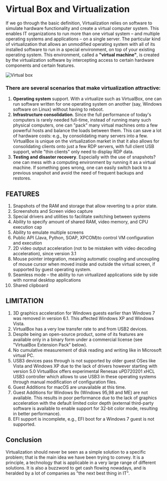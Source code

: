 # Virtual Box and Virtualization
If we go through the basic definition, Virtualization relies on software to simulate hardware functionality and create a virtual computer system. This enables IT organizations to run more than one virtual system – and multiple operating systems and applications – on a single server. 
The particular kind of virtualization that allows an unmodified operating system with all of its installed software to run in a special environment, on top of your existing operating system. This environment, called a **"virtual machine"**, is created by the virtualization software by intercepting access to certain hardware components and certain features. 

![Virtual box](https://techgenix.com/tgwordpress/wp-content/uploads/2022/03/1-1.png)

### There are several scenarios that make virtualization attractive:
1. **Operating system** support. With a virtualize such as VirtualBox, one can run software written for one operating system on another (say, Windows software on Linux) without having to reboot.
2. **Infrastructure consolidation**. Since the full performance of today's computers is rarely needed full-time, instead of running many such physical computers, one can "pack" many virtual machines onto a few powerful hosts and balance the loads between them. This can save a lot of hardware costs: e.g., by consolidating many servers into a few. VirtualBox is unique on the virtualization market in that it also allows for consolidating clients onto just a few RDP servers, with full client USB support, while "thin clients" only need to display RDP data.
3. **Testing and disaster recovery**. Especially with the use of snapshots? one can mess with a computing environment by running it as a virtual machine. If something goes wrong, one can easily switch back to a previous snapshot and avoid the need of frequent backups and restores.
## FEATURES
1. Snapshots of the RAM and storage that allow reverting to a prior state.
2. Screenshots and Screen video capture 
3. Special drivers and utilities to facilitate switching between systems
4. Ability to specify amount of shared RAM, video memory, and CPU execution cap
5. Ability to emulate multiple screens
6. Public API  (Java, Python, SOAP, XPCOM)to control VM configuration and execution
7. 2D video output acceleration (not to be mistaken with video decoding acceleration), since version 3.1
8. Mouse pointer integration, meaning automatic coupling and uncoupling of mouse cursor when moved inside and outside the virtual screen, if supported by guest operating system.
9. Seamless mode – the ability to run virtualized applications side by side with normal desktop applications
10. Shared clipboard

## LIMITATION
1. 3D graphics acceleration for Windows guests earlier than Windows 7 was removed in version 6.1. This affected Windows XP and Windows Vista.
2. VirtualBox has a very low transfer rate to and from USB2 devices. 
3. Despite being an open-source product, some of its features are available only in a binary form under a commercial license (see "VirtualBox Extension Pack" below).
4. No cumulative measurement of disk reading and writing like in Microsoft virtual PC. 
5. USB3 devices pass through is not supported by older guest OSes like Vista and Windows XP due to the lack of drivers however starting with version 5.0 VirtualBox offers experimental Renesas uPD720201 xHCL USB3 controller which allows to use USB3 in these operating systems through manual modification of configuration files. 
6. Guest Additions for macOS are unavailable at this time. 
7. Guest Additions for Windows 9x (Windows 95,98 and ME) are not available. This results in poor performance due to the lack of graphics acceleration with the default limited color depth (external third-party software is available to enable support for 32-bit color mode, resulting in better performance). 
8. EFI support is incomplete, e.g., EFI boot for a Windows 7 guest is not supported.
## Conclusion
Virtualization should never be seen as a simple solution to a specific problem; that is the main idea we have been trying to convey. It is a principle, a technology that is applicable in a very large range of different solutions. It is also a buzzword to get cash flowing nowadays, and is heralded by a lot of companies as "the next best thing in IT".
